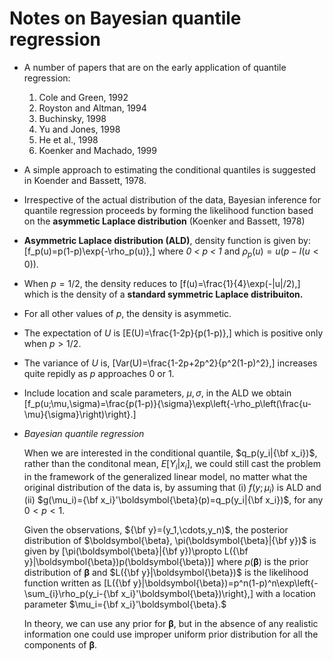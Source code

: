 Notes on Bayesian quantile regression
========================================================
- A number of papers that are on the early application of quantile regression:
  1. Cole and Green, 1992
  2. Royston and Altman, 1994
  3. Buchinsky, 1998
  4. Yu and Jones, 1998
  5. He et al., 1998
  6. Koenker and Machado, 1999
  
- A simple approach to estimating the conditional quantiles is suggested in Koender and Bassett, 1978.

- Irrespective of the actual distribution of the data, Bayesian inference for quantile regression proceeds by forming the likelihood function based on the **asymmetic Laplace distribution** (Koenker and Bassett, 1978)

- **Asymmetric Laplace distribution (ALD)**, density function is given by:
\[f_p(u)=p(1-p)\exp\{-\rho_p(u)\},\] where *0 < p < 1* and $\rho_p(u)=u(p-I(u<0))$.
 - When $p=1/2$, the density reduces to \[f(u)=\frac{1}{4}\exp(-|u|/2),\] which is the density of a **standard symmetric Laplace distribuiton.**
 
 - For all other values of $p$, the density is asymmetic.
 
 - The expectation of $U$ is \[E(U)=\frac{1-2p}{p(1-p)},\] which is positive only when $p>1/2$.
 
 - The variance of $U$ is, \[Var(U)=\frac{1-2p+2p^2}{p^2(1-p)^2},\] increases quite repidly as $p$ approaches 0 or 1.
 
 - Include location and scale parameters, $\mu, \sigma$, in the ALD we obtain \[f_p(u;\mu,\sigma)=\frac{p(1-p)}{\sigma}\exp\left\{-\rho_p\left(\frac{u-\mu}{\sigma}\right)\right\}.\]
 
- *Bayesian quantile regression*

  When we are interested in the conditional quantile, $q_p(y_i|{\bf x_i})$, rather than the conditonal mean, $E[Y_i|x_i]$, we could still cast the problem in the framework of the generalized linear model, no matter what the original distribution of the data is, by assuming that (i) $f(y;\mu_i)$ is ALD and (ii) $g(\mu_i)={\bf x_i}'\boldsymbol{\beta}(p)=q_p(y_i|{\bf x_i})$, for any $0 < p < 1$.

  Given the observations, ${\bf y}=(y_1,\cdots,y_n)$, the posterior distribution of $\boldsymbol{\beta}, \pi(\boldsymbol{\beta}|{\bf y})$ is given by \[\pi(\boldsymbol{\beta}|{\bf y})\propto L({\bf y}|\boldsymbol{\beta})p(\boldsymbol{\beta})\] where $p(\boldsymbol{\beta})$ is the prior distribution of $\boldsymbol{\beta}$ and $L({\bf y}|\boldsymbol{\beta})$ is the likelihood function written as \[L({\bf y}|\boldsymbol{\beta})=p^n(1-p)^n\exp\left\{-\sum_{i}\rho_p(y_i-{\bf x_i}'\boldsymbol{\beta})\right\},\] with a location parameter $\mu_i={\bf x_i}'\boldsymbol{\beta}.$
  
  In theory, we can use any prior for $\boldsymbol{\beta}$, but in the absence of any realistic information one could use improper uniform prior distribution for all the components of $\boldsymbol{\beta}$.
 
 
 
 
 
 
 
 
 
 
 
 
 
 
